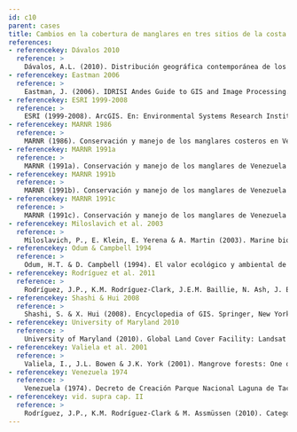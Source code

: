 ```yaml
---
id: c10
parent: cases
title: Cambios en la cobertura de manglares en tres sitios de la costa Caribe de Venezuela
references:
- referencekey: Dávalos 2010
  reference: >
    Dávalos, A.L. (2010). Distribución geográfica contemporánea de los manglares en la costa caribe de Venezuela. Trabajo de Grado, Maestría en Ecología, Instituto Venezolano de Investigaciones Científicas: Caracas, Venezuela. 142 pp.
- referencekey: Eastman 2006
  reference: >
    Eastman, J. (2006). IDRISI Andes Guide to GIS and Image Processing. Clark University.
- referencekey: ESRI 1999-2008
  reference: >
    ESRI (1999-2008). ArcGIS. En: Environmental Systems Research Institute (ESRI), Redlands: California, USA.
- referencekey: MARNR 1986
  reference: >
    MARNR (1986). Conservación y manejo de los manglares costeros en Venezuela y Trinidad & Tobago (Síntesis). Ministerio del Ambiente y de los Recursos Naturales Renovables (MARNR) y Programa de las Naciones Unidas para el Medio Ambiente, Serie Informes Técnicos DG11A/IT/259: Caracas.
- referencekey: MARNR 1991a
  reference: >
    MARNR (1991a). Conservación y manejo de los manglares de Venezuela y Trinidad-Tobago. FP: 11-05-81-01 (2038) Sector: Laguna de Cocinetas. Estado Zulia. Ministerio del Ambiente y de los Recursos Naturales Renovables (MARNR) y Programa de las Naciones Unidas para el Medio Ambiente, Serie de Informes Técnicos DGSICASV/IT/308: Caracas.
- referencekey: MARNR 1991b
  reference: >
    MARNR (1991b). Conservación y manejo de los manglares de Venezuela y Trinidad-Tobago. FP: 11-05-81-01 (2038) Sector: Laguna de Tacarigua. Estado Miranda. Ministerio del Ambiente y de los Recursos Naturales Renovables (MARNR) y Programa de las de las Naciones Unidas para el Medio Ambiente, Serie Informes Técnicos DGSICASV/ IT/308: Caracas.
- referencekey: MARNR 1991c
  reference: >
    MARNR (1991c). Conservación y manejo de los manglares de Venezuela y Trinidad-Tobago. FP: 11-05-81-01 (2038) Sector: Los Olivitos. Estado Zulia. Ministerio del Ambiente y de los Recursos Naturales Renovables (MARNR) y Programa de las Naciones Unidas para el Medio Ambiente, Serie Informes Técnicos DGSICASV/IT/308: Caracas.
- referencekey: Miloslavich et al. 2003
  reference: >
    Miloslavich, P., E. Klein, E. Yerena & A. Martin (2003). Marine biodiversity in Venezuela: Status and perspectives. Gayana 67(2): 275-301.
- referencekey: Odum & Campbell 1994
  reference: >
    Odum, H.T. & D. Campbell (1994). El valor ecológico y ambiental de los manglares: El método EMergetic. FARO: Revista para la Administración de Zonas Costeras en América Latina.
- referencekey: Rodríguez et al. 2011
  reference: >
    Rodríguez, J.P., K.M. Rodríguez-Clark, J.E.M. Baillie, N. Ash, J. Benson, T. Boucher, C. Brown, N. Burgess, B. Collen, M. Jennings, D.A. Keith, E. Nicholson, C. Revenga, B. Reyers, M. Rouget, T. Smith, M. Spalding, A. Taber, M. Walpole, I. Zager & T. Zamin (2011). Establishing IUCN Red List criteria for threatened ecosystems. Conservation Biology 25: [doi: 10.1111/j.1523 1739.2010.1598].
- referencekey: Shashi & Hui 2008
  reference: >
    Shashi, S. & X. Hui (2008). Encyclopedia of GIS. Springer, New York.
- referencekey: University of Maryland 2010
  reference: >
    University of Maryland (2010). Global Land Cover Facility: Landsat Imagery, College Park: Maryland.
- referencekey: Valiela et al. 2001
  reference: >
    Valiela, I., J.L. Bowen & J.K. York (2001). Mangrove forests: One of the world’s threatened major tropical environments. BioScience 51(10): 807-815.
- referencekey: Venezuela 1974
  reference: >
    Venezuela (1974). Decreto de Creación Parque Nacional Laguna de Tacarigua. Gaceta Oficial de la República de Venezuela N° 30.337, Caracas, 22 de febrero de 1974.
- referencekey: vid. supra cap. II
  reference: >
    Rodríguez, J.P., K.M. Rodríguez-Clark & M. Assmüssen (2010). Categorías y criterios de las listas rojas de ecosistemas. Pp: 93-105. En: J.P. Rodríguez, F. Rojas-Suárez & D. Giraldo Hernández (eds.). Libro Rojo de los Ecosistemas Terrestres de Venezuela. Provita, Shell Venezuela, Lenovo (Venezuela). Caracas: Venezuela.
---
```

